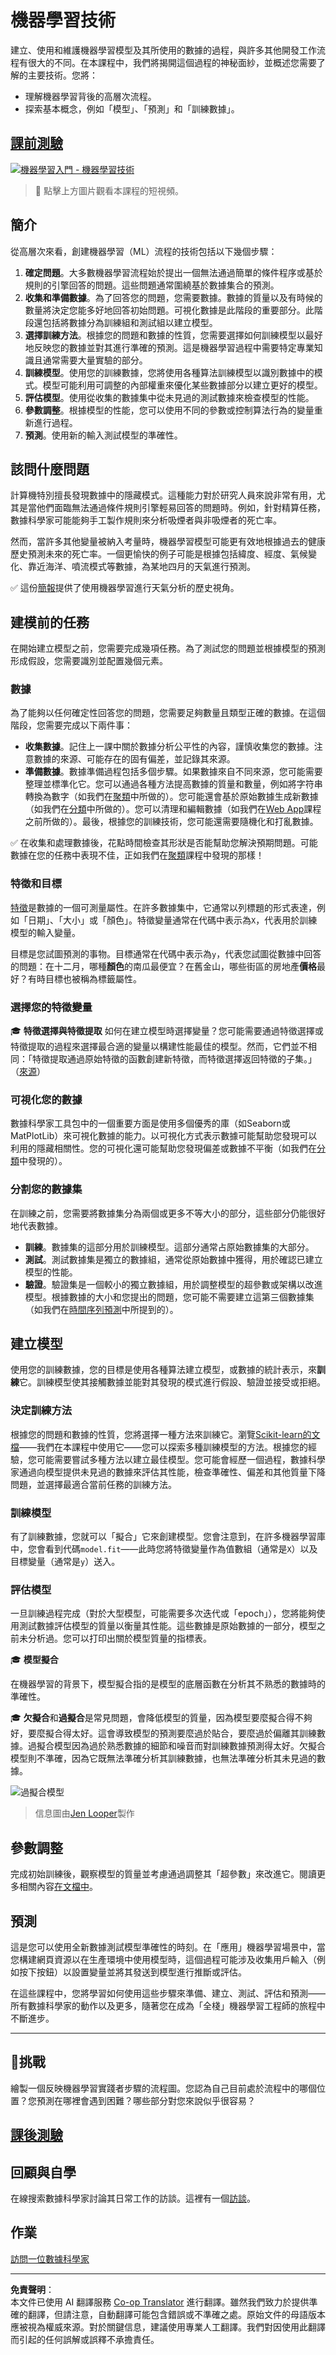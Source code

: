 <!--
CO_OP_TRANSLATOR_METADATA:
{
  "original_hash": "dc4575225da159f2b06706e103ddba2a",
  "translation_date": "2025-08-29T21:25:43+00:00",
  "source_file": "1-Introduction/4-techniques-of-ML/README.md",
  "language_code": "mo"
}
-->
# 機器學習技術

建立、使用和維護機器學習模型及其所使用的數據的過程，與許多其他開發工作流程有很大的不同。在本課程中，我們將揭開這個過程的神秘面紗，並概述您需要了解的主要技術。您將：

- 理解機器學習背後的高層次流程。
- 探索基本概念，例如「模型」、「預測」和「訓練數據」。

## [課前測驗](https://gray-sand-07a10f403.1.azurestaticapps.net/quiz/7/)

[![機器學習入門 - 機器學習技術](https://img.youtube.com/vi/4NGM0U2ZSHU/0.jpg)](https://youtu.be/4NGM0U2ZSHU "機器學習入門 - 機器學習技術")

> 🎥 點擊上方圖片觀看本課程的短視頻。

## 簡介

從高層次來看，創建機器學習（ML）流程的技術包括以下幾個步驟：

1. **確定問題**。大多數機器學習流程始於提出一個無法通過簡單的條件程序或基於規則的引擎回答的問題。這些問題通常圍繞基於數據集合的預測。
2. **收集和準備數據**。為了回答您的問題，您需要數據。數據的質量以及有時候的數量將決定您能多好地回答初始問題。可視化數據是此階段的重要部分。此階段還包括將數據分為訓練組和測試組以建立模型。
3. **選擇訓練方法**。根據您的問題和數據的性質，您需要選擇如何訓練模型以最好地反映您的數據並對其進行準確的預測。這是機器學習過程中需要特定專業知識且通常需要大量實驗的部分。
4. **訓練模型**。使用您的訓練數據，您將使用各種算法訓練模型以識別數據中的模式。模型可能利用可調整的內部權重來優化某些數據部分以建立更好的模型。
5. **評估模型**。使用從收集的數據集中從未見過的測試數據來檢查模型的性能。
6. **參數調整**。根據模型的性能，您可以使用不同的參數或控制算法行為的變量重新進行過程。
7. **預測**。使用新的輸入測試模型的準確性。

## 該問什麼問題

計算機特別擅長發現數據中的隱藏模式。這種能力對於研究人員來說非常有用，尤其是當他們面臨無法通過條件規則引擎輕易回答的問題時。例如，針對精算任務，數據科學家可能能夠手工製作規則來分析吸煙者與非吸煙者的死亡率。

然而，當許多其他變量被納入考量時，機器學習模型可能更有效地根據過去的健康歷史預測未來的死亡率。一個更愉快的例子可能是根據包括緯度、經度、氣候變化、靠近海洋、噴流模式等數據，為某地四月的天氣進行預測。

✅ 這份[簡報](https://www2.cisl.ucar.edu/sites/default/files/2021-10/0900%20June%2024%20Haupt_0.pdf)提供了使用機器學習進行天氣分析的歷史視角。

## 建模前的任務

在開始建立模型之前，您需要完成幾項任務。為了測試您的問題並根據模型的預測形成假設，您需要識別並配置幾個元素。

### 數據

為了能夠以任何確定性回答您的問題，您需要足夠數量且類型正確的數據。在這個階段，您需要完成以下兩件事：

- **收集數據**。記住上一課中關於數據分析公平性的內容，謹慎收集您的數據。注意數據的來源、可能存在的固有偏差，並記錄其來源。
- **準備數據**。數據準備過程包括多個步驟。如果數據來自不同來源，您可能需要整理並標準化它。您可以通過各種方法提高數據的質量和數量，例如將字符串轉換為數字（如我們在[聚類](../../5-Clustering/1-Visualize/README.md)中所做的）。您可能還會基於原始數據生成新數據（如我們在[分類](../../4-Classification/1-Introduction/README.md)中所做的）。您可以清理和編輯數據（如我們在[Web App](../../3-Web-App/README.md)課程之前所做的）。最後，根據您的訓練技術，您可能還需要隨機化和打亂數據。

✅ 在收集和處理數據後，花點時間檢查其形狀是否能幫助您解決預期問題。可能數據在您的任務中表現不佳，正如我們在[聚類](../../5-Clustering/1-Visualize/README.md)課程中發現的那樣！

### 特徵和目標

[特徵](https://www.datasciencecentral.com/profiles/blogs/an-introduction-to-variable-and-feature-selection)是數據的一個可測量屬性。在許多數據集中，它通常以列標題的形式表達，例如「日期」、「大小」或「顏色」。特徵變量通常在代碼中表示為`X`，代表用於訓練模型的輸入變量。

目標是您試圖預測的事物。目標通常在代碼中表示為`y`，代表您試圖從數據中回答的問題：在十二月，哪種**顏色**的南瓜最便宜？在舊金山，哪些街區的房地產**價格**最好？有時目標也被稱為標籤屬性。

### 選擇您的特徵變量

🎓 **特徵選擇與特徵提取** 如何在建立模型時選擇變量？您可能需要通過特徵選擇或特徵提取的過程來選擇最合適的變量以構建性能最佳的模型。然而，它們並不相同：「特徵提取通過原始特徵的函數創建新特徵，而特徵選擇返回特徵的子集。」（[來源](https://wikipedia.org/wiki/Feature_selection)）

### 可視化您的數據

數據科學家工具包中的一個重要方面是使用多個優秀的庫（如Seaborn或MatPlotLib）來可視化數據的能力。以可視化方式表示數據可能幫助您發現可以利用的隱藏相關性。您的可視化還可能幫助您發現偏差或數據不平衡（如我們在[分類](../../4-Classification/2-Classifiers-1/README.md)中發現的）。

### 分割您的數據集

在訓練之前，您需要將數據集分為兩個或更多不等大小的部分，這些部分仍能很好地代表數據。

- **訓練**。數據集的這部分用於訓練模型。這部分通常占原始數據集的大部分。
- **測試**。測試數據集是獨立的數據組，通常從原始數據中獲得，用於確認已建立模型的性能。
- **驗證**。驗證集是一個較小的獨立數據組，用於調整模型的超參數或架構以改進模型。根據數據的大小和您提出的問題，您可能不需要建立這第三個數據集（如我們在[時間序列預測](../../7-TimeSeries/1-Introduction/README.md)中所提到的）。

## 建立模型

使用您的訓練數據，您的目標是使用各種算法建立模型，或數據的統計表示，來**訓練**它。訓練模型使其接觸數據並能對其發現的模式進行假設、驗證並接受或拒絕。

### 決定訓練方法

根據您的問題和數據的性質，您將選擇一種方法來訓練它。瀏覽[Scikit-learn的文檔](https://scikit-learn.org/stable/user_guide.html)——我們在本課程中使用它——您可以探索多種訓練模型的方法。根據您的經驗，您可能需要嘗試多種方法以建立最佳模型。您可能會經歷一個過程，數據科學家通過向模型提供未見過的數據來評估其性能，檢查準確性、偏差和其他質量下降問題，並選擇最適合當前任務的訓練方法。

### 訓練模型

有了訓練數據，您就可以「擬合」它來創建模型。您會注意到，在許多機器學習庫中，您會看到代碼`model.fit`——此時您將特徵變量作為值數組（通常是`X`）以及目標變量（通常是`y`）送入。

### 評估模型

一旦訓練過程完成（對於大型模型，可能需要多次迭代或「epoch」），您將能夠使用測試數據評估模型的質量以衡量其性能。這些數據是原始數據的一部分，模型之前未分析過。您可以打印出關於模型質量的指標表。

🎓 **模型擬合**

在機器學習的背景下，模型擬合指的是模型的底層函數在分析其不熟悉的數據時的準確性。

🎓 **欠擬合**和**過擬合**是常見問題，會降低模型的質量，因為模型要麼擬合得不夠好，要麼擬合得太好。這會導致模型的預測要麼過於貼合，要麼過於偏離其訓練數據。過擬合模型因為過於熟悉數據的細節和噪音而對訓練數據預測得太好。欠擬合模型則不準確，因為它既無法準確分析其訓練數據，也無法準確分析其未見過的數據。

![過擬合模型](../../../../translated_images/overfitting.1c132d92bfd93cb63240baf63ebdf82c30e30a0a44e1ad49861b82ff600c2b5c.mo.png)
> 信息圖由[Jen Looper](https://twitter.com/jenlooper)製作

## 參數調整

完成初始訓練後，觀察模型的質量並考慮通過調整其「超參數」來改進它。閱讀更多相關內容[在文檔中](https://docs.microsoft.com/en-us/azure/machine-learning/how-to-tune-hyperparameters?WT.mc_id=academic-77952-leestott)。

## 預測

這是您可以使用全新數據測試模型準確性的時刻。在「應用」機器學習場景中，當您構建網頁資源以在生產環境中使用模型時，這個過程可能涉及收集用戶輸入（例如按下按鈕）以設置變量並將其發送到模型進行推斷或評估。

在這些課程中，您將學習如何使用這些步驟來準備、建立、測試、評估和預測——所有數據科學家的動作以及更多，隨著您在成為「全棧」機器學習工程師的旅程中不斷進步。

---

## 🚀挑戰

繪製一個反映機器學習實踐者步驟的流程圖。您認為自己目前處於流程中的哪個位置？您預測在哪裡會遇到困難？哪些部分對您來說似乎很容易？

## [課後測驗](https://gray-sand-07a10f403.1.azurestaticapps.net/quiz/8/)

## 回顧與自學

在線搜索數據科學家討論其日常工作的訪談。這裡有一個[訪談](https://www.youtube.com/watch?v=Z3IjgbbCEfs)。

## 作業

[訪問一位數據科學家](assignment.md)

---

**免責聲明**：  
本文件已使用 AI 翻譯服務 [Co-op Translator](https://github.com/Azure/co-op-translator) 進行翻譯。雖然我們致力於提供準確的翻譯，但請注意，自動翻譯可能包含錯誤或不準確之處。原始文件的母語版本應被視為權威來源。對於關鍵信息，建議使用專業人工翻譯。我們對因使用此翻譯而引起的任何誤解或誤釋不承擔責任。